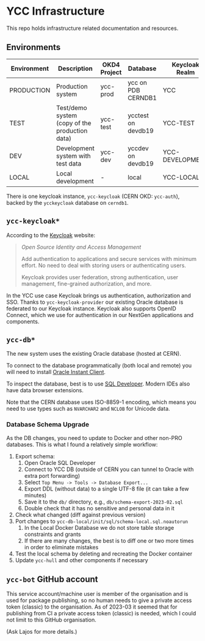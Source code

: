 # YCC Infrastructure

This repo holds infrastructure related documentation and resources.

## Environments

| Environment | Description                                    | OKD4 Project | Database           | Keycloak Realm  |
| ----------- | ---------------------------------------------- | ------------ | ------------------ | --------------- |
| PRODUCTION  | Production system                              | ycc-prod     | ycc on PDB CERNDB1 | YCC             |
| TEST        | Test/demo system (copy of the production data) | ycc-test     | ycctest on devdb19 | YCC-TEST        |
| DEV         | Development system with test data              | ycc-dev      | yccdev on devdb19  | YCC-DEVELOPMENT |
| LOCAL       | Local development                              | -            | local              | YCC-LOCAL       |

There is one keycloak instance, `ycc-keycloak` (CERN OKD: `ycc-auth`), backed by the `ycckeycloak` database on `cerndb1`.

## `ycc-keycloak*`

According to the [Keycloak](https://www.keycloak.org/) website:

> _Open Source Identity and Access Management_
>
> Add authentication to applications and secure services with minimum effort. No need to deal with storing users or authenticating users.
>
> Keycloak provides user federation, strong authentication, user management, fine-grained authorization, and more.

In the YCC use case Keycloak brings us authentication, authorization and SSO. Thanks to `ycc-keycloak-provider` our existing Oracle database is federated to our Keycloak instance. Keycloak also supports OpenID Connect, which we use for authentication in our NextGen applications and components.

## `ycc-db*`

The new system uses the existing Oracle database (hosted at CERN).

To connect to the database programmatically (both local and remote) you will need to install [Oracle Instant Client](https://www.oracle.com/uk/database/technologies/instant-client/downloads.html).

To inspect the database, best is to use [SQL Developer](https://www.oracle.com/database/technologies/appdev/sqldeveloper-landing.html). Modern IDEs also have data browser extensions.

Note that the CERN database uses ISO-8859-1 encoding, which means you need to use types such as `NVARCHAR2` and `NCLOB` for Unicode data.

### Database Schema Upgrade

As the DB changes, you need to update to Docker and other non-PRO databases. This is what I found a relatively simple workflow:

1. Export schema:
   1. Open Oracle SQL Developer
   2. Connect to YCC DB (outside of CERN you can tunnel to Oracle with extra port forwarding)
   3. Select `Top Menu -> Tools -> Database Export...`
   4. Export DDL (without data) to a single UTF-8 file (it can take a few minutes)
   5. Save it to the `db/` directory, e.g., `db/schema-export-2023-02.sql`
   6. Double check that it has no sensitive and personal data in it
2. Check what changed (diff against previous version)
3. Port changes to `ycc-db-local/init/sql/schema-local.sql.noautorun`
   1. In the Local Docker Database we do not store table storage constraints and grants
   2. If there are many changes, the best is to diff one or two more times in order to eliminate mistakes
4. Test the local schema by deleting and recreating the Docker container
5. Update `ycc-hull` and other components if necessary

## `ycc-bot` GitHub account

This service account/machine user is member of the organisation and is used for package publishing, so no human needs to give a private access token (classic) to the organisation. As of 2023-03 it seemed that for publishing from CI a private access token (classic) is needed, which I could not limit to this GitHub organisation.

(Ask Lajos for more details.)
